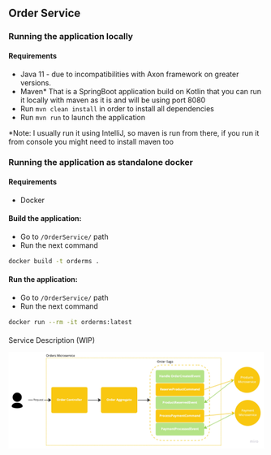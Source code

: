## Order Service

### Running the application locally
#### Requirements
- Java 11 - due to incompatibilities with Axon framework on greater versions.
- Maven*
That is a SpringBoot application build on Kotlin that you can run it locally with maven as it is and will be using port 8080
- Run `mvn clean install` in order to install all dependencies
- Run `mvn run` to launch the application

*Note: I usually run it using IntelliJ, so maven is run from there, if you run it from console you might need to install maven too 

### Running the application as standalone docker
#### Requirements
- Docker

#### Build the application:
- Go to `/OrderService/` path
- Run the next command
```bash
docker build -t orderms .
```
####


#### Run the application:
- Go to `/OrderService/` path
- Run the next command
```bash
docker run --rm -it orderms:latest
```
####

Service Description (WIP)


<img src="./docs/orders-saga.jpg" alt="orders saga" />
